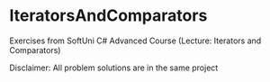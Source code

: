 # IteratorsAndComparators
Exercises from SoftUni C# Advanced Course (Lecture: Iterators and Comparators)

Disclaimer: All problem solutions are in the same project
